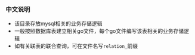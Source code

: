 ### 中文说明
- 该目录存放mysql相关的业务存储逻辑
- 一般按照数据库表建立相关go文件，每个go文件编写该表相关的业务存储逻辑
- 如有关联表的联合查询，可在文件名写`relation_`前缀